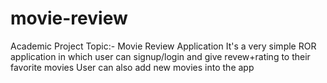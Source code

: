 # movie-review
Academic Project
Topic:- Movie Review Application
It's a very simple ROR application in which user can signup/login and give revew+rating to their favorite movies 
User can also add new movies into the app
